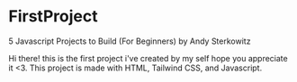 # FirstProject
5 Javascript Projects to Build (For Beginners) by Andy Sterkowitz

Hi there! this is the first project i've created by my self hope you appreciate it <3. This project is made with HTML, Tailwind CSS, and Javascript.

